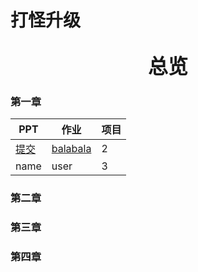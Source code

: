 # 打怪升级

## <center> <font size='6'> 总览 </font> </center>

### 第一章



| PPT | 作业 | 项目 |
| -- | -- | -- |
| <a href="/passage1/Homework0-SetupAccount/submit.md">提交</a> | <a href=''>balabala</a> | 2 |
| name | user | 3 |

### 第二章


### 第三章


### 第四章



